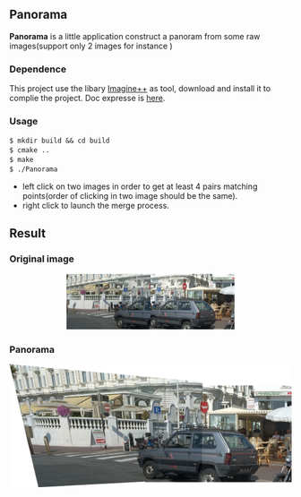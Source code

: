 ## Panorama

**Panorama** is a little application  construct a panoram from some raw images(support only 2 images for instance )

### Dependence

This project use the libary [Imagine++](http://imagine.enpc.fr/~monasse/Imagine++/) as tool, download and install it to complie the project. Doc expresse is [here](http://imagine.enpc.fr/~monasse/Stereo/quickStartImagine++.pdf). 

### Usage
~~~markdown
$ mkdir build && cd build
$ cmake ..
$ make
$ ./Panorama
~~~

- left click on two images in order to get at least 4 pairs matching points(order of clicking in two image should be the same).
- right click to launch the merge process.

## Result
### Original image
<center class="half">
    <img src="image0006.jpg" width="150" left-padding="15"/><img src="image0007.jpg" width="150"/>
</center>

### Panorama
![panorama](build/panorama.jpg)

